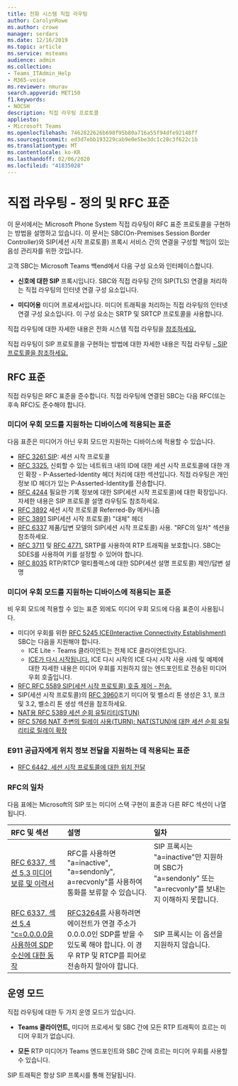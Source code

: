 ```yaml
---
title: 전화 시스템 직접 라우팅
author: CarolynRowe
ms.author: crowe
manager: serdars
ms.date: 12/16/2019
ms.topic: article
ms.service: msteams
audience: admin
ms.collection:
- Teams_ITAdmin_Help
- M365-voice
ms.reviewer: nmurav
search.appverid: MET150
f1.keywords:
- NOCSH
description: 직접 라우팅 프로토콜
appliesto:
- Microsoft Teams
ms.openlocfilehash: 7462822626b698f95b80a716a55f94dfe92148ff
ms.sourcegitcommit: ed3d7ebb193229cab9e0e5be3dc1c28c3f622c1b
ms.translationtype: MT
ms.contentlocale: ko-KR
ms.lasthandoff: 02/06/2020
ms.locfileid: "41835028"
---
```

# <a name="direct-routing---definitions-and-rfc-standards"></a>직접 라우팅 - 정의 및 RFC 표준

이 문서에서는 Microsoft Phone System 직접 라우팅이 RFC 표준 프로토콜을 구현하는 방법을 설명하고 있습니다. 이 문서는 SBC(On-Premises Session Border Controller)와 SIP(세션 시작 프로토콜) 프록시 서비스 간의 연결을 구성할 책임이 있는 음성 관리자를 위한 것입니다.

고객 SBC는 Microsoft Teams 백end에서 다음 구성 요소와 인터페이스합니다. 

- **신호에 대한 SIP** 프록시입니다. SBC와 직접 라우팅 간의 SIP(TLS) 연결을 처리하는 직접 라우팅의 인터넷 연결 구성 요소입니다.

- **미디어용** 미디어 프로세서입니다. 미디어 트래픽을 처리하는 직접 라우팅의 인터넷 연결 구성 요소입니다. 이 구성 요소는 SRTP 및 SRTCP 프로토콜을 사용합니다.


직접 라우팅에 대한 자세한 내용은 전화 시스템 직접 라우팅을 [참조하세요.](direct-routing-landing-page.md)

직접 라우팅이 SIP 프로토콜을 구현하는 방법에 대한 자세한 내용은 직접 라우팅 [- SIP 프로토콜을 참조하세요.](direct-routing-protocols-sip.md)

## <a name="rfc-standards"></a>RFC 표준

직접 라우팅은 RFC 표준을 준수합니다.  직접 라우팅에 연결된 SBC는 다음 RFC(또는 후속 RFC)도 준수해야 합니다. 

### <a name="standards-applicable-to-devices-that-support-non-media-bypass-mode"></a>미디어 우회 모드를 지원하는 디바이스에 적용되는 표준 

다음 표준은 미디어가 아닌 우회 모드만 지원하는 디바이스에 적용할 수 있습니다.

- [RFC 3261 SIP](https://tools.ietf.org/html/rfc3261): 세션 시작 프로토콜
- [RFC 3325.](https://www.ietf.org/rfc/rfc3325) 신뢰할 수 있는 네트워크 내의 ID에 대한 세션 시작 프로토콜에 대한 개인 확장 - P-Asserted-Identity 헤더 처리에 대한 섹션입니다. 직접 라우팅은 개인 정보 ID 헤더가 있는 P-Asserted-Identity를 전송합니다. 
- [RFC 4244](https://www.ietf.org/rfc/rfc4244.txt) 필요한 기록 정보에 대한 SIP(세션 시작 프로토콜)에 대한 확장입니다. 자세한 내용은 SIP 프로토콜 설명 라우팅도 참조하세요.
- [RFC 3892](https://www.ietf.org/rfc/rfc3892.txt) 세션 시작 프로토콜 Referred-By 메커니즘
- [RFC 3891](https://www.ietf.org/rfc/rfc3891.txt) SIP(세션 시작 프로토콜) "대체" 헤더 
- [RFC 6337](https://tools.ietf.org/html/rfc6337) 제품/답변 모델의 SIP(세션 시작 프로토콜) 사용.
  "RFC의 일차" 섹션을 참조하세요.
- [RFC 3711](https://tools.ietf.org/html/rfc3711) 및 [RFC 4771.](https://tools.ietf.org/html/rfc4771) SRTP를 사용하여 RTP 트래픽을 보호합니다. SBC는 SDES를 사용하여 키를 설정할 수 있어야 합니다. 
- [RFC 8035](https://www.ietf.org/rfc/rfc8035.txt) RTP/RTCP 멀티플렉스에 대한 SDP(세션 설명 프로토콜) 제안/답변 설명

### <a name="standards-applicable-to-devices-that-support-media-bypass-mode"></a>미디어 우회 모드를 지원하는 디바이스에 적용되는 표준

비 우회 모드에 적용할 수 있는 표준 외에도 미디어 우회 모드에 다음 표준이 사용됩니다.

- 미디어 우회를 위한 [RFC 5245 ICE(Interactive Connectivity Establishment)](https://tools.ietf.org/html/rfc5245)  SBC는 다음을 지원해야 합니다.
  - ICE Lite - Teams 클라이언트는 전체 ICE 클라이언트입니다.
  - [ICE가 다시 시작됩니다.](https://tools.ietf.org/html/rfc5245#section-9.1.1.1) ICE 다시 시작의 ICE 다시 시작 사용 사례 및 예제에 대한 자세한 내용은 미디어 우회를 지원하지 않는 엔드포인트로 전송된 미디어 우회 호출입니다.   
- [RFC RFC 5589 SIP(세션 시작 프로토콜) 호출 제어 - 전송.](https://tools.ietf.org/html/rfc5589) 
- SIP(세션 시작 프로토콜)의 [RFC 3960](https://tools.ietf.org/html/rfc3960)조기 미디어 및 벨소리 톤 생성은 3.1, 포크 및 3.2, 벨소리 톤 생성 섹션을 참조하세요. 
- [NAT용 RFC 5389 세션 순회 유틸리티(STUN)](https://tools.ietf.org/html/rfc5389)
- [RFC 5766 NAT 주변의 릴레이 사용(TURN): NAT(STUN)에 대한 세션 순회 유틸리티로 릴레이 확장](https://tools.ietf.org/html/rfc5766)

### <a name="standards-applicable-to-support-conveying-location-information-to-e911-providers"></a>E911 공급자에게 위치 정보 전달을 지원하는 데 적용되는 표준

- [RFC 6442, 세션 시작 프로토콜에 대한 위치 전달](https://tools.ietf.org/html/rfc6442)

### <a name="deviations-from-the-rfcs"></a>RFC의 일차

다음 표에는 Microsoft의 SIP 또는 미디어 스택 구현이 표준과 다른 RFC 섹션이 나열됩니다.

| RFC 및 섹션 | 설명 | 일차 |
| :---------------------  |:---------------------- |:-----------------------|
| [RFC 6337, 섹션 5.3 미디어 보류 및 이력서](https://tools.ietf.org/html/rfc6337#section-5.3) | RFC를 사용하면 "a=inactive", "a=sendonly", a=recvonly"를 사용하여 통화를 보류할 수 있습니다. |SIP 프록시는 "a=inactive"만 지원하며 SBC가 "a=sendonly" 또는 "a=recvonly"를 보내는지 이해하지 못합니다.
| [RFC 6337, 섹션 5.4 "c=0.0.0.0을 사용하여 SDP 수신에 대한 동작](https://tools.ietf.org/html/rfc6337#section-5.4) | [RFC3264를](https://tools.ietf.org/html/rfc3264) 사용하려면 에이전트가 연결 주소가 0.0.0.0인 SDP를 받을 수 있도록 해야 합니다. 이 경우 RTP 및 RTCP를 피어로 전송하지 말아야 합니다. | SIP 프록시는 이 옵션을 지원하지 않습니다. |

## <a name="operational-modes"></a>운영 모드

직접 라우팅에 대한 두 가지 운영 모드가 있습니다.

- **Teams 클라이언트,** 미디어 프로세서 및 SBC 간에 모든 RTP 트래픽이 흐르는 미디어 우회가 없습니다.  

- **모든** RTP 미디어가 Teams 엔드포인트와 SBC 간에 흐르는 미디어 우회를 사용할 수 있습니다. 

SIP 트래픽은 항상 SIP 프록시를 통해 전달됩니다.   
